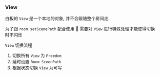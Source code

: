 ### View

白板的 `View` 是一个本地的对象, 并不会跟随整个房间走.

为了跟 `room.setScenePath` 配合使用  需要对 `View` 进行特殊处理才能使得切换时不闪烁

`View` 切换流程

1. 切换所有 `View` 为 `Freedom`
2. 延时设置 `Room SceenPath`
3. 根据状态切换 `View` 为可写
